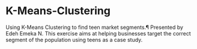 # K-Means-Clustering
Using K-Means Clustering to find teen market segments.¶ Presented by Edeh Emeka N. This exercise aims at helping businesses target the correct segment of the population using teens as a case study.
